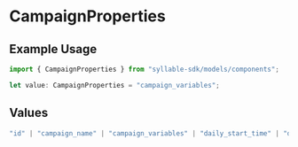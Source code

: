 # CampaignProperties

## Example Usage

```typescript
import { CampaignProperties } from "syllable-sdk/models/components";

let value: CampaignProperties = "campaign_variables";
```

## Values

```typescript
"id" | "campaign_name" | "campaign_variables" | "daily_start_time" | "daily_end_time" | "source" | "caller_id" | "updated_at" | "label"
```